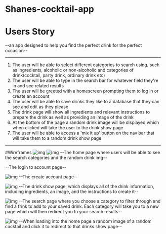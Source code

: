 # Shanes-cocktail-app

# Users Story
--an app designed to help you find the perfect drink for the perfect occasion--

---

1. The user will be able to select different categories to search using, such as ingredients, alcoholic or non-alcoholic and categories of drink(cocktail, party drink, ordinary drink etc)
2. The user will be able to type in the search bar for whatever field they're in and see related results
3. The user will be greeted with a homescreen prompting them to log in or create an account
4. The user will be able to save drinks they like to a database that they can see and edit as they please
5. The drink page will show all ingredients and relevant instructions to prepare the drink as well as providing an image of the drink
6. At the bottom of the page a random drink image will be displayed which when clicked will take the user to the drink show page
7. The user will be able to access a 'mix it up' button on the nav bar that will take them to a random drink show page
---

#Wireframes
![img](img/cock4.jpeg) ![img](img/cock3.jpeg)
--The home page where users will be able to see the search categories and the random drink img--



--The login to account page--


![img](img/cock3.jpeg)
--The create account page--


![img](img/cock2.jpeg)
--The drink show page, which displays all of the drink information, including ingredients, an image, and the instructions to create it--


![img](img/cock5.jpeg)
--The search page where you choose a category to filter through and find a frink to add to your saved drink. Each category will take you to a new page which will then redirect you to your search results--



![img](img/cock6.jpeg)
--When loading into the home page a random image of a random cocktail and click it to redirect to that drinks show page--



